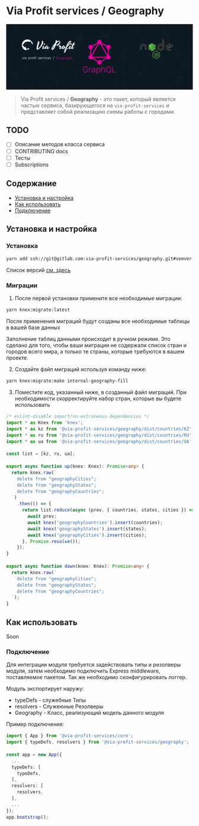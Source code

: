 # Via Profit services / Geography

![via-profit-services-cover](./assets/via-profit-services-cover.png)

> Via Profit services / **Geography** - это пакет, который является частью сервиса, базирующегося на `via-profit-services` и представляет собой реализацию схемы работы с городами.


## TODO

- [ ] Описание методов класса сервиса
- [ ] CONTRIBUTING docs
- [ ] Тесты
- [ ] Subscriptions

## Содержание

- [Установка и настройка](#setup)
- [Как использовать](#how-to-use)
- [Подключение](#integration)


## <a name="setup"></a> Установка и настройка

### Установка

```bash
yarn add ssh://git@gitlab.com:via-profit-services/geography.git#semver:^0.1.2
```

Список версий [см. здесь](https://gitlab.com/via-profit-services/geography/-/tags)

### Миграции

1. После первой установки примените все необходимые миграции:

```bash
yarn knex:migrate:latest
```

После применения миграций будут созданы все необходимые таблицы в вашей базе данных

Заполнение таблиц данными происходит в ручном режиме. Это сделано для того, чтобы ваши миграции не содержали список стран и городов всего мира, а только те страны, которые требуются в вашем проекте.

2. Создайте файл миграций используя команду ниже:

```bash
yarn knex:migrate:make internal-geography-fill
```

3. Поместите код, указанный ниже, в созданный файл миграций. При необходимости скорректируйте набор стран, которые вы будете использовать

```ts
/* eslint-disable import/no-extraneous-dependencies */
import * as Knex from 'knex';
import * as kz from '@via-profit-services/geography/dist/countries/KZ';
import * as ru from '@via-profit-services/geography/dist/countries/RU';
import * as ua from '@via-profit-services/geography/dist/countries/UA';

const list = [kz, ru, ua];

export async function up(knex: Knex): Promise<any> {
  return knex.raw(`
    delete from "geographyCities";
    delete from "geographyStates";
    delete from "geographyCountries";
  `)
    .then(() => {
      return list.reduce(async (prev, { countries, states, cities }) => {
        await prev;
        await knex('geographyCountries').insert(countries);
        await knex('geographyStates').insert(states);
        await knex('geographyCities').insert(cities);
      }, Promise.resolve());
    });
}

export async function down(knex: Knex): Promise<any> {
  return knex.raw(`
    delete from "geographyCities";
    delete from "geographyStates";
    delete from "geographyCountries";
  `);
}

```



## <a name="how-to-use"></a> Как использовать

Soon


### <a name="integration"></a> Подключение

Для интеграции модуля требуется задействовать типы и резолверы модуля, затем необходимо подключить Express middleware, поставляемое пакетом. Так же необходимо сконфигурировать логгер.

Модуль экспортирует наружу:

  - typeDefs - служебные Типы
  - resolvers - Служеюные Резолверы
  - Geography - Класс, реализующий модель данного модуля

Пример подключения:

```ts
import { App } from '@via-profit-services/core';
import { typeDefs, resolvers } from '@via-profit-services/geography';

const app = new App({
  ...
  typeDefs: [
    typeDefs,
  ],
  resolvers: [
    resolvers,
  ],
  ...
});
app.bootstrap();

```

